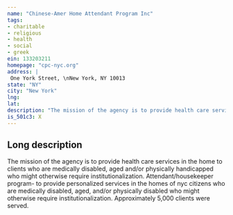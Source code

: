 ```yaml
---
name: "Chinese-Amer Home Attendant Program Inc"
tags:
- charitable
- religious
- health
- social
- greek
ein: 133203211
homepage: "cpc-nyc.org"
address: |
 One York Street, \nNew York, NY 10013
state: "NY"
city: "New York"
lng: 
lat: 
description: "The mission of the agency is to provide health care services in the home to clients who are medically disabled, aged and/or physically handicapped who might otherwise require institutionalization. "
is_501c3: X
---
```


## Long description

The mission of the agency is to provide health care services in the home to clients who are medically disabled, aged and/or physically handicapped who might otherwise require institutionalization. Attendant/housekeeper program- to provide personalized services in the homes of nyc citizens who are medically disabled, aged, and/or physically disabled who might otherwise require institutionalization. Approximately 5,000 clients were served. 
